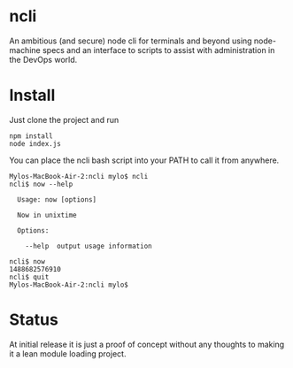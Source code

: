 # ncli
An ambitious (and secure) node cli for terminals and beyond using node-machine specs and an interface to scripts to assist with administration in the DevOps world.

# Install
Just clone the project and run
```
npm install
node index.js
```
You can place the ncli bash script into your PATH to call it from anywhere.

```
Mylos-MacBook-Air-2:ncli mylo$ ncli
ncli$ now --help

  Usage: now [options]

  Now in unixtime

  Options:

    --help  output usage information

ncli$ now
1488682576910
ncli$ quit
Mylos-MacBook-Air-2:ncli mylo$
```

# Status
At initial release it is just a proof of concept without any thoughts to making it a lean module loading project.
